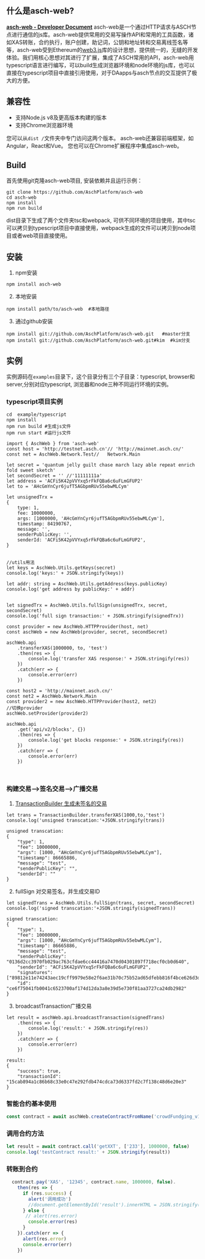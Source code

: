 
## 什么是asch-web?

__[asch-web - Developer Document](https://github.com/AschPlatform/asch-docs/blob/master/http_api/zh-cn.md)__
asch-web是一个通过HTTP请求与ASCH节点进行通信的js库。asch-web提供常用的交易写操作API和常用的工具函数，诸如XAS转账，合约执行，账户创建，助记词，公钥和地址转和交易离线签名等等，asch-web受到Ethereum的[web3.js](https://github.com/ethereum/web3.js/)库的设计思想，提供统一的，无缝的开发体验。我们用核心思想对其进行了扩展，集成了ASCH常用的API，asch-web用typescript语言进行编写，可以build生成浏览器环境和node环境的js库，也可以直接在typescript项目中直接引用使用，对于DAapps与asch节点的交互提供了极大的方便。

## 兼容性
- 支持Node.js v8及更高版本构建的版本
- 支持Chrome浏览器环境

您可以从`dist /`文件夹中专门访问这两个版本。
asch-web还兼容前端框架，如Angular，React和Vue。
您也可以在Chrome扩展程序中集成asch-web。

## Build

首先使用git克隆asch-web项目, 安装依赖并且运行示例：

```
git clone https://github.com/AschPlatform/asch-web
cd asch-web
npm install
npm run build

```
dist目录下生成了两个文件夹tsc和webpack, 可供不同环境的项目使用，其中tsc可以拷贝到typescript项目中直接使用，webpack生成的文件可以拷贝到node项目或者web项目直接使用。


## 安装

 1. npm安装

```
npm install asch-web

```
 
2. 本地安装
  
```
npm install path/to/asch-web  #本地路径

```

3. 通过github安装
  
```
npm install git://github.com/AschPlatform/asch-web.git   #master分支
npm install git://github.com/AschPlatform/asch-web.git#kim  #kim分支

```

## 

## 实例

实例源码在`examples`目录下，这个目录分有三个子目录：typescript, browser和server,分别对应typescript, 浏览器和node三种不同运行环境的实例。


### typescript项目实例

```
cd  example/typescript
npm install
npm run build #生成js文件
npm run start #运行js文件

```

```
import { AschWeb } from 'asch-web'
const host = 'http://testnet.asch.cn'// 'http://mainnet.asch.cn/'
const net = AschWeb.Network.Test//   Network.Main

let secret = 'quantum jelly guilt chase march lazy able repeat enrich fold sweet sketch'
let secondSecret = '' //'11111111a'
let address = 'ACFi5K42pVVYxq5rFkFQBa6c6uFLmGFUP2'
let to = 'AHcGmYnCyr6jufT5AGbpmRUv55ebwMLCym'

let unsignedTrx =
{
    type: 1,
    fee: 10000000,
    args: [1000000, 'AHcGmYnCyr6jufT5AGbpmRUv55ebwMLCym'],
    timestamp: 84190767,
    message: '',
    senderPublicKey: '',
    senderId: 'ACFi5K42pVVYxq5rFkFQBa6c6uFLmGFUP2',
}


//utils用法
let keys = AschWeb.Utils.getKeys(secret)
console.log('keys:' + JSON.stringify(keys))

let addr: string = AschWeb.Utils.getAddress(keys.publicKey)
console.log('get address by publicKey:' + addr)


let signedTrx = AschWeb.Utils.fullSign(unsignedTrx, secret, secondSecret)
console.log('full sign transaction:' + JSON.stringify(signedTrx))

const provider = new AschWeb.HTTPProvider(host, net)
const aschWeb = new AschWeb(provider, secret, secondSecret)

aschWeb.api
    .transferXAS(1000000, to, 'test')
    .then(res => {
        console.log('transfer XAS response:' + JSON.stringify(res))
    })
    .catch(err => {
        console.error(err)
    })

const host2 = 'http://mainnet.asch.cn/'
const net2 = AschWeb.Network.Main
const provider2 = new AschWeb.HTTPProvider(host2, net2)
//切换provider
aschWeb.setProvider(provider2)

aschWeb.api
    .get('api/v2/blocks', {})
    .then(res => {
        console.log('get blocks response:' + JSON.stringify(res))
    })
    .catch(err => {
        console.error(err)
    })



```


### 构建交易-->签名交易-->广播交易

1. [TransactionBuilder 生成未签名的交易](./src/builders/README.md)
```
let trans = TransactionBuilder.transferXAS(1000,to,'test')
console.log('unsigned transcation:'+JSON.stringify(trans))
```

```
unsigned transcation:
{
	"type": 1,
	"fee": 10000000,
	"args": [1000, "AHcGmYnCyr6jufT5AGbpmRUv55ebwMLCym"],
	"timestamp": 86665886,
	"message": "test",
	"senderPublicKey": "",
	"senderId": ""
}
```

2. fullSign 对交易签名，并生成交易ID
```
let signedTrans = AschWeb.Utils.fullSign(trans, secret, secondSecret)
console.log('signed transcation:'+JSON.stringify(signedTrans))
```

```
signed transcation:
{
	"type": 1,
	"fee": 10000000,
	"args": [1000, "AHcGmYnCyr6jufT5AGbpmRUv55ebwMLCym"],
	"timestamp": 86665886,
	"message": "test",
	"senderPublicKey": "0136d2cc3970fb029ac763cfdae6cc44416a7470d04301897f718ecf0cb0d640",
	"senderId": "ACFi5K42pVVYxq5rFkFQBa6c6uFLmGFUP2",
	"signatures": ["89812e11e74243aec19cff9979e58e2f6ae31b70c75b52ad65dfebb816f4bce626d3d310396796526316f90daba409dc4cd7865944df50d570295bc1469d9a05"],
	"id": "ce6f75041fb0041c6523700af174d12da3a8e39d5e730f81aa3727ca24db2982"
}
```

3. broadcastTransaction广播交易

```
let result = aschWeb.api.broadcastTransaction(signedTrans)
    .then(res => {
        console.log('result:' + JSON.stringify(res))
    })
    .catch(err => {
        console.error(err)
    })
```

```
result:
{
	"success": true,
	"transactionId": "15cab894a1c86b68c33e0c47e292fdb474cdca73d6337fd2c7f138c48d6e20e3"
}
```


### 智能合约基本使用


```javascript
const contract = await aschWeb.createContractFromName('crowdFundging_v1')
```

### 调用合约方法

```javascript
let result = await contract.call('getXXT', ['233'], 1000000, false)
console.log('testContract result:' + JSON.stringify(result))

```

### 转账到合约

```javascript
  contract.pay('XAS', '12345', contract.name, 1000000, false).
    then(res => {
      if (res.success) {
        alert('调用成功')
        //document.getElementById('result').innerHTML = JSON.stringify(res)
      } else {
       // alert(res.error)
        console.error(res)
      }
    }).catch(err => {
      alert(res.error)
      console.error(err)
    })

```